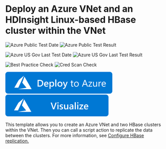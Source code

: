 # Deploy an Azure VNet and an HDInsight Linux-based HBase cluster within the VNet

![Azure Public Test Date](https://azurequickstartsservice.blob.core.windows.net/badges/101-hdinsight-hbase-replication-one-vnet/PublicLastTestDate.svg)
![Azure Public Test Result](https://azurequickstartsservice.blob.core.windows.net/badges/101-hdinsight-hbase-replication-one-vnet/PublicDeployment.svg)

![Azure US Gov Last Test Date](https://azurequickstartsservice.blob.core.windows.net/badges/101-hdinsight-hbase-replication-one-vnet/FairfaxLastTestDate.svg)
![Azure US Gov Last Test Result](https://azurequickstartsservice.blob.core.windows.net/badges/101-hdinsight-hbase-replication-one-vnet/FairfaxDeployment.svg)

![Best Practice Check](https://azurequickstartsservice.blob.core.windows.net/badges/101-hdinsight-hbase-replication-one-vnet/BestPracticeResult.svg)
![Cred Scan Check](https://azurequickstartsservice.blob.core.windows.net/badges/101-hdinsight-hbase-replication-one-vnet/CredScanResult.svg)

[![Deploy To Azure](https://raw.githubusercontent.com/Azure/azure-quickstart-templates/master/1-CONTRIBUTION-GUIDE/images/deploytoazure.svg?sanitize=true)](https://portal.azure.com/#create/Microsoft.Template/uri/https%3A%2F%2Fraw.githubusercontent.com%2FAzure%2Fazure-quickstart-templates%2Fmaster%2F101-hdinsight-hbase-replication-one-vnet%2Fazuredeploy.json)
[![Visualize](https://raw.githubusercontent.com/Azure/azure-quickstart-templates/master/1-CONTRIBUTION-GUIDE/images/visualizebutton.svg?sanitize=true)](http://armviz.io/#/?load=https%3A%2F%2Fraw.githubusercontent.com%2FAzure%2Fazure-quickstart-templates%2Fmaster%2F101-hdinsight-hbase-replication-one-vnet%2Fazuredeploy.json)

This template allows you to create an Azure VNet and two HBase clusters within
the VNet. Then you can call a script action to replicate the data between the
clusters. For more information, see
<a href="https://docs.microsoft.com/azure/hdinsight/hdinsight-hbase-replication">Configure
HBase replication.
